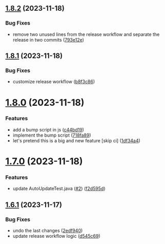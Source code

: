 ## [1.8.2](https://github.com/VoperAD/auto-update-testing/compare/v1.8.1...v1.8.2) (2023-11-18)


### Bug Fixes

* remove two unused lines from the release workflow and separate the release in two commits ([793e12e](https://github.com/VoperAD/auto-update-testing/commit/793e12ec54dcbdec3202c0f00bac818cbba6b8f2))



## [1.8.1](https://github.com/VoperAD/auto-update-testing/compare/v1.8.0...v1.8.1) (2023-11-18)


### Bug Fixes

* customize release workflow ([b8f3c86](https://github.com/VoperAD/auto-update-testing/commit/b8f3c86fa12513e0ace7835e41395b02c65b6506))



# [1.8.0](https://github.com/VoperAD/auto-update-testing/compare/v1.7.0...v1.8.0) (2023-11-18)


### Features

* add a bump script in js ([c44bd19](https://github.com/VoperAD/auto-update-testing/commit/c44bd199964a99ae3ccbc7c1ae3a5879f2dd9a46))
* implement the bump script ([718fa89](https://github.com/VoperAD/auto-update-testing/commit/718fa897b046eee99c47a6c46e24998da16a5793))
* let's pretend this is a big and new feature [skip ci] ([1df34a4](https://github.com/VoperAD/auto-update-testing/commit/1df34a433185f44ca8b7ab6f37704dee96a796fa))



# [1.7.0](https://github.com/VoperAD/auto-update-testing/compare/v1.6.1...v1.7.0) (2023-11-18)


### Features

* update AutoUpdateTest.java ([#2](https://github.com/VoperAD/auto-update-testing/issues/2)) ([f2d595d](https://github.com/VoperAD/auto-update-testing/commit/f2d595de1ce0b7c8d71c9347e07b0c9b389f0e48))



## [1.6.1](https://github.com/VoperAD/auto-update-testing/compare/v1.6.0...v1.6.1) (2023-11-17)


### Bug Fixes

* undo the last changes ([2edf940](https://github.com/VoperAD/auto-update-testing/commit/2edf940d526664c007989920568372b533413db5))
* update release workflow logic ([d545c69](https://github.com/VoperAD/auto-update-testing/commit/d545c69727a69b3ee92f542c3b6eb5bd2080d76c))



